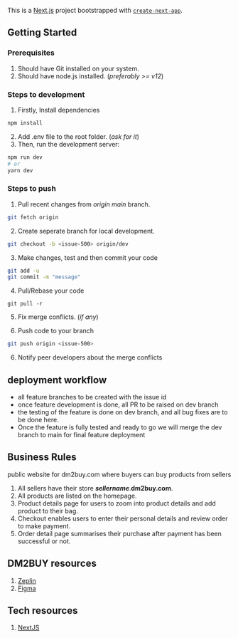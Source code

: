 This is a [Next.js](https://nextjs.org/) project bootstrapped with [`create-next-app`](https://github.com/vercel/next.js/tree/canary/packages/create-next-app).

## Getting Started

### Prerequisites

1. Should have Git installed on your system.
2. Should have node.js installed. (_preferably >= v12_)

### Steps to development

1. Firstly, Install dependencies

```bash
npm install

```

2. Add .env file to the root folder. (_ask for it_)
3. Then, run the development server:

```bash
npm run dev
# or
yarn dev
```

### Steps to push

1. Pull recent changes from _origin main_ branch.

```bash
git fetch origin
```

2. Create seperate branch for local development.

```bash
git checkout -b <issue-500> origin/dev
```

3. Make changes, test and then commit your code
```bash
git add -u
git commit -m "message"
```

4. Pull/Rebase your code
```
git pull -r
```

5. Fix merge conflicts. (_if any_)

6. Push code to your branch

```bash
git push origin <issue-500>
```

6. Notify peer developers about the merge conflicts

## deployment workflow
  - all feature branches to be created with the issue id
  - once feature development is done, all PR to be raised on dev branch
  - the testing of the feature is done on dev branch, and all bug fixes are to be done here.
  - Once the feature is fully tested and ready to go we will merge the dev branch to main for final feature deployment

## Business Rules

public website for dm2buy.com where buyers can buy products from sellers

1. All sellers have their store ***sellername***.**dm2buy.com**.
2. All products are listed on the homepage.
3. Product details page for users to zoom into product details and add product to their bag.
4. Checkout enables users to enter their personal details and review order to make payment.
5. Order detail page summarises their purchase after payment has been successful or not.

## DM2BUY resources
1. [Zeplin](https://app.zeplin.io/project/60942da3b7616d03de23e45c/dashboard)
2. [Figma](https://www.figma.com/file/LHi8gm0Q273edU8f09Kb03/Chubb?node-id=0%3A1)

## Tech resources
1. [NextJS](https://nextjs.org/docs)


